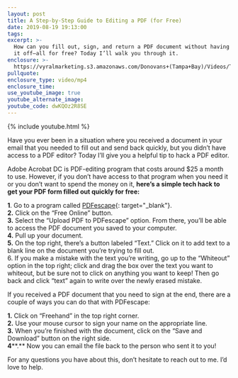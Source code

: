 ```yaml
---
layout: post
title: A Step-by-Step Guide to Editing a PDF (for Free)
date: 2019-08-19 19:13:00
tags:
excerpt: >-
  How can you fill out, sign, and return a PDF document without having to print
  it off—all for free? Today I’ll walk you through it.
enclosure: >-
  https://vyralmarketing.s3.amazonaws.com/Donovans+(Tampa+Bay)/Videos/Tampa+Bay+Real+Estate+Agent-+Hacking+A+PDF+Editor.mp4
pullquote:
enclosure_type: video/mp4
enclosure_time:
use_youtube_image: true
youtube_alternate_image:
youtube_code: dwKQOz2R8SE
---
```


{% include youtube.html %}

Have you ever been in a situation where you received a document in your email that you needed to fill out and send back quickly, but you didn’t have access to a PDF editor? Today I’ll give you a helpful tip to hack a PDF editor.

Adobe Acrobat DC is PDF-editing program that costs around $25 a month to use. However, if you don’t have access to that program when you need it or you don’t want to spend the money on it, **here’s a simple tech hack to get your PDF form filled out quickly for free:**

**1**. Go to a program called [PDFescape](https://www.pdfescape.com/windows/){: target="_blank"}.&nbsp;<br>**2\.** Click on the “Free Online” button.<br>**3\.** Select the “Upload PDF to PDFescape” option. From there, you’ll be able to access the PDF document you saved to your computer.<br>**4\.** Pull up your document.<br>**5\.** On the top right, there’s a button labeled “Text.” Click on it to add text to a blank line on the document you’re trying to fill out.<br>6\. If you make a mistake with the text you’re writing, go up to the “Whiteout” option in the top right; click and drag the box over the text you want to whiteout, but be sure not to click on anything you want to keep\! Then go back and click “text” again to write over the newly erased mistake.

If you received a PDF document that you need to sign at the end, there are a couple of ways you can do that with PDFescape:

**1\.** Click on “Freehand” in the top right corner.<br>**2\.** Use your mouse cursor to sign your name on the appropriate line.<br>**3\.** When you’re finished with the document, click on the “Save and Download” button on the right side.<br>**4****.** Now you can email the file back to the person who sent it to you\!

For any questions you have about this, don’t hesitate to reach out to me. I’d love to help.<br>&nbsp;